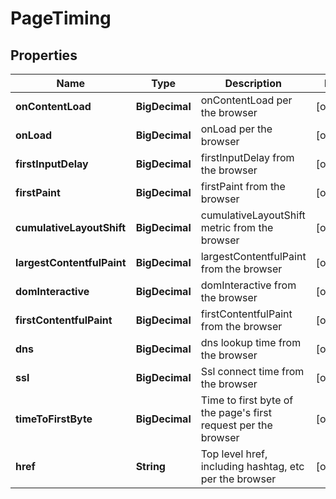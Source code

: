 

# PageTiming


## Properties

| Name | Type | Description | Notes |
|------------ | ------------- | ------------- | -------------|
|**onContentLoad** | **BigDecimal** | onContentLoad per the browser |  [optional] |
|**onLoad** | **BigDecimal** | onLoad per the browser |  [optional] |
|**firstInputDelay** | **BigDecimal** | firstInputDelay from the browser |  [optional] |
|**firstPaint** | **BigDecimal** | firstPaint from the browser |  [optional] |
|**cumulativeLayoutShift** | **BigDecimal** | cumulativeLayoutShift metric from the browser |  [optional] |
|**largestContentfulPaint** | **BigDecimal** | largestContentfulPaint from the browser |  [optional] |
|**domInteractive** | **BigDecimal** | domInteractive from the browser |  [optional] |
|**firstContentfulPaint** | **BigDecimal** | firstContentfulPaint from the browser |  [optional] |
|**dns** | **BigDecimal** | dns lookup time from the browser |  [optional] |
|**ssl** | **BigDecimal** | Ssl connect time from the browser |  [optional] |
|**timeToFirstByte** | **BigDecimal** | Time to first byte of the page&#39;s first request per the browser |  [optional] |
|**href** | **String** | Top level href, including hashtag, etc per the browser |  [optional] |



